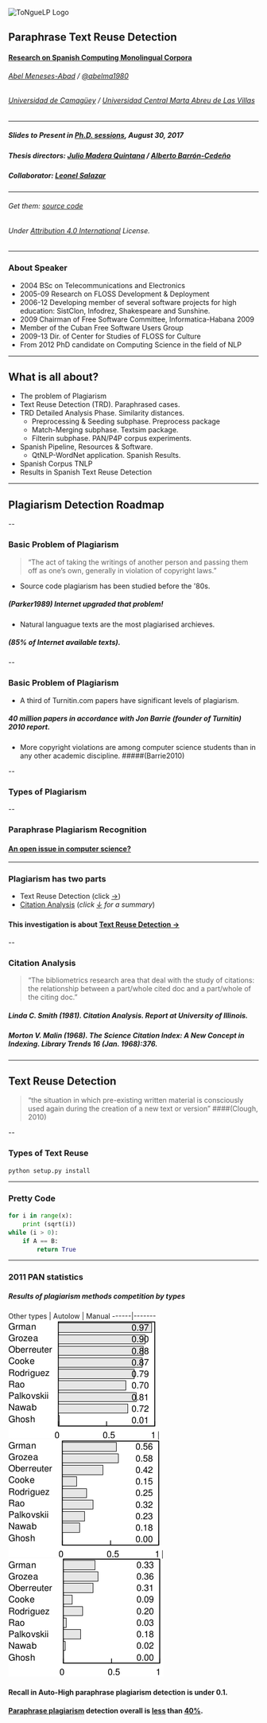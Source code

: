 ![ToNgueLP Logo](https://github.com/sorice/tnlp/resources/icons/tnlp)

## Paraphrase Text Reuse Detection

#### [Research on Spanish Computing Monolingual Corpora](http://meneses-abad.com/scmc)

###### [Abel Meneses-Abad](http://www.linkedin.com/in/abelma1980) / [@abelma1980](https://twitter.com/abelma1980?lang=es)
###### [Universidad de Camagüey](http://uc.edu.cu) / [Universidad Central Marta Abreu de Las Villas](http://uclv.edu.cu)
________________________

##### Slides to Present in [Ph.D. sessions](http://www.meetup.com/PyThess/), August 30, 2017

##### Thesis directors: [Julio Madera Quintana](http://uc.edu.cu/juliom) / [Alberto Barrón-Cedeño](http://alt.qcri.org/)

##### Collaborator: [Leonel Salazar](http://debianhlg.cubava.cu/)
________________________

###### Get them: [source code](https://github.com/sorice/paraphrase-presentation)

###### Under [Attribution 4.0 International](http://creativecommons.org/licenses/by/4.0/) License.

---

### About Speaker

- 2004 BSc on Telecommunications and Electronics
- 2005-09 Research on FLOSS Development & Deployment
- 2006-12 Developing member of several software projects for high education: SistClon, Infodrez, Shakespeare and Sunshine.
- 2009 Chairman of Free Software Committee, Informatica-Habana 2009
- Member of the Cuban Free Software Users Group
- 2009-13 Dir. of Center for Studies of FLOSS for Culture
- From 2012 PhD candidate on Computing Science in the field of NLP

---

## What is all about?

- The problem of Plagiarism
- Text Reuse Detection (TRD). Paraphrased cases.
- TRD Detailed Analysis Phase. Similarity distances.
  * Preprocessing & Seeding subphase. Preprocess package
  * Match-Merging subphase. Textsim package.
  * Filterin subphase. PAN/P4P corpus experiments.
- Spanish Pipeline, Resources & Software.
  * QtNLP-WordNet application. Spanish Results.
- Spanish Corpus TNLP
- Results in Spanish Text Reuse Detection

---

## Plagiarism Detection Roadmap

--

### Basic Problem of Plagiarism

> “The act of taking the writings of another person and passing them off as one’s own, generally in violation of copyright laws.”

- Source code plagiarism has been studied before the '80s.
##### (Parker1989) Internet upgraded that problem!
- Natural languague texts are the most plagiarised archieves.
##### (85% of Internet available texts).

--

### Basic Problem of Plagiarism

- A third of Turnitin.com papers have significant levels of plagiarism.
##### 40 million papers in accordance with Jon Barrie (founder of Turnitin) 2010 report.
- More copyright violations are among computer science students than in any other academic discipline.
#####(Barrie2010)

--

### Types of Plagiarism

--

### Paraphrase Plagiarism Recognition

#### [An open issue in computer science?]()

---

### Plagiarism has two parts

- Text Reuse Detection (click [→]())
- [Citation Analysis](#/3/1) (*click [↓]() for a summary*)
### 
#### This investigation is about [Text Reuse Detection →](#/4/1)

--

### Citation Analysis

>“The bibliometrics research area that deal with the study of citations: the relationship between a part/whole cited doc and a part/whole of the citing doc.”

##### Linda C. Smith (1981). *Citation Analysis*. Report at University of Illinois.
##### Morton V. Malin (1968). *The Science Citation Index: A New Concept in Indexing*. Library Trends 16 (Jan. 1968):376.

---

## Text Reuse Detection

>“the situation in which pre-existing written material is consciously used again during the creation of a new text or version”
####(Clough, 2010)

--

### Types of Text Reuse

```
python setup.py install
```

---

### Pretty Code

```python
for i in range(x):
    print (sqrt(i))
while (i > 0):
    if A == B:
        return True
```

---

### 2011 PAN statistics

##### Results of plagiarism methods competition by types

Other types | Autolow | Manual
------|-------
![](../imgs/PAN_2011_D_recall-non_paraphrase_plagiarism_detection_results.jpg) | ![](../imgs/PAN_2011_B_recall-auto-low_paraphrase_plagiarism_detection_results.jpg) | ![](../imgs/PAN_2011_A_recall-manual_paraphrase_plagiarism_detection_results.jpg)

#### Recall in Auto-High paraphrase plagiarism detection is under 0.1.

#### [Paraphrase plagiarism]() detection overall is [less]() than [40%]().